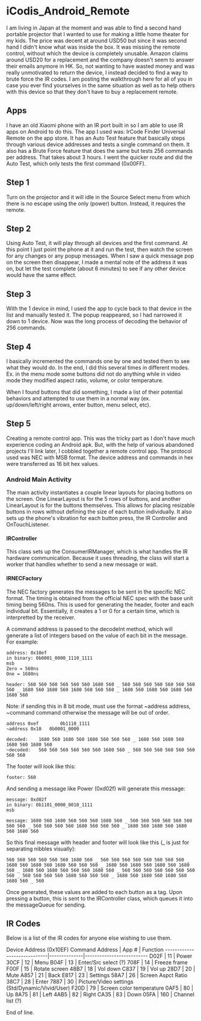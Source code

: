 # iCodis_Android_Remote

I am living in Japan at the moment and was able to find a second hand portable projector that I wanted to use for making a little home theater for my kids. The price was decent at around USD50 but since it was second hand I didn't know what was inside the box. It was missing the remote control, without which the device is completely unusable. Amazon claims around USD20 for a replacement and the company doesn't seem to answer their emails anymore in HK. So, not wanting to have wasted money and was really unmotivated to return the device, I instead decided to find a way to brute force the IR codes. I am posting the walkthrough here for all of you in case you ever find yourselves in the same situation as well as to help others with this device so that they don't have to buy a replacement remote.

## Apps

I have an old Xiaomi phone with an IR port built in so I am able to use IR apps on Android to do this. The app I used was: IrCode Finder Universal Remote on the app store. It has an Auto Test feature that basically steps through various device addresses and tests a single command on them. It also has a Brute Force feature that does the same but tests 256 commands per address. That takes about 3 hours. I went the quicker route and did the Auto Test, which only tests the first command (0x00FF).

## Step 1

Turn on the projector and it will idle in the Source Select menu from which there is no escape using the only (power) button. Instead, it requires the remote.

## Step 2

Using Auto Test, it will play through all devices and the first command. At this point I just point the phone at it and run the test, then watch the screen for any changes or any popup messages. When I saw a quick message pop on the screen then disappear, I made a mental note of the address it was on, but let the test complete (about 6 minutes) to see if any other device would have the same effect.

## Step 3

With the 1 device in mind, I used the app to cycle back to that device in the list and manually tested it. The popup reappeared, so I had narrowed it down to 1 device. Now was the long process of decoding the behavior of 256 commands.

## Step 4

I basically incremented the commands one by one and tested them to see what they would do. In the end, I did this several times in different modes. Ex. in the menu mode some buttons did not do anything while in video mode they modified aspect ratio, volume, or color temperature.

When I found buttons that did something, I made a list of their potential behaviors and attempted to use them in a normal way (ex. up/down/left/right arrows, enter button, menu select, etc).

## Step 5

Creating a remote control app. This was the tricky part as I don't have much experience coding an Android apk. But, with the help of various abandoned projects I'll link later, I cobbled together a remote control app.
The protocol used was NEC with MSB format. The device address and commands in hex were transferred as 16 bit hex values.

### Android Main Activity

The main activity instantiates a couple linear layouts for placing buttons on the screen. One LinearLayout is for the 5 rows of buttons, and another LinearLayout is for the buttons themselves. This allows for placing resizable buttons in rows without defining the size of each button individually. 
It also sets up the phone's vibration for each button press, the IR Controller and OnTouchListener.

#### IRController

This class sets up the ConsumerIRManager, which is what handles the IR hardware communication. Because it uses threading, the class will start a worker that handles whether to send a new message or wait.

#### IRNECFactory

The NEC factory generates the messages to be sent in the specific NEC format. The timing is obtained from the official NEC spec with the base unit timing being 560ns. This is used for generating the header, footer and each individual bit. Essentially, it creates a 1 or 0 for a certain time, which is interpretted by the receiver. 

A command address is passed to the decodeInt method, which will generate a list of integers based on the value of each bit in the message.
For example:

```
address: 0x10ef
in binary: 0b0001_0000_1110_1111
msb
Zero = 560ns
One = 1680ns

header: 560 560 560 560 560 560 1680 560 _ 560 560 560 560 560 560 560 560 _ 1680 560 1680 560 1680 560 560 560 _ 1680 560 1680 560 1680 560 1680 560
```

Note: if sending this in 8 bit mode, must use the format ~address address, ~command command otherwise the message will be out of order.

```
address 0xef		0b1110_1111
~address 0x10	0b0001_0000

decoded: 	1680 560 1680 560 1680 560 560 560 _ 1680 560 1680 560 1680 560 1680 560 
~decoded:	560 560 560 560 560 560 1680 560 _ 560 560 560 560 560 560 560 560 
```

The footer will look like this:

```
footer: 560
```

And sending a message like Power (0xd02f) will generate this message:

```
message: 0xd02f
in binary: 0b1101_0000_0010_1111
msb

message: 1680 560 1680 560 560 560 1680 560 _ 560 560 560 560 560 560 560 560 _ 560 560 560 560 1680 560 560 560 _ 1680 560 1680 560 1680 560 1680 560 
```

So this final message with header and footer will look like this (_ is just for separating nibbles visually): 

```
560 560 560 560 560 560 1680 560 _ 560 560 560 560 560 560 560 560 _ 1680 560 1680 560 1680 560 560 560 _ 1680 560 1680 560 1680 560 1680 560 _ 1680 560 1680 560 560 560 1680 560 _ 560 560 560 560 560 560 560 560 _ 560 560 560 560 1680 560 560 560 _ 1680 560 1680 560 1680 560 1680 560 _ 560
```

Once generated, these values are added to each button as a tag. Upon pressing a button, this is sent to the IRController class, which queues it into the messageQueue for sending.

## IR Codes

Below is a list of the IR codes for anyone else wishing to use them.

Device Address (0x10EF)
Command Address    |    App #    |    Function
-----------------------------|--------------|--------------------------
D02F                          |    11         |    Power
30CF                          |    12         |    Menu
B04F                          |    13         |    Enter/Src select (?)
708F                          |    14         |    Freeze frame
F00F                          |    15         |    Rotate screen
48B7                          |    18         |    Vol down
C837                          |    19         |    Vol up
28D7                          |    20         |    Mute
A857                          |    21         |    Back
E817                          |    23         |    Settings
58A7                          |    26         |    Screen Aspct Ratio
38C7                          |    28         |    Enter
7887                          |    30         |    Picture/Video settings (Std/Dynamic/Vivid/User)
F20D                          |    79         |    Screen color temperature
0AF5                          |    80         |    Up
8A75                          |    81         |    Left
4AB5                          |    82         |    Right
CA35                          |    83         |    Down
05FA                          |    160        |    Channel list (?)


End of line.